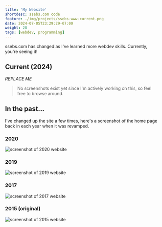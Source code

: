 ```yaml
---
title: 'My Website'
shortdesc: ssebs.com code
feature: ./img/projects/ssebs-www-current.png
date: 2024-07-05T23:29:29-07:00
weight: 28
tags: [webdev, programming]
---
```


ssebs.com has changed as I've learned more webdev skills. Currently, you're seeing it!

## Current (2024)
*REPLACE ME* 
> No screenshots exist yet since I'm actively working on this, so feel free to browse around.

## In the past...
I've changed up the site a few times, here's a screenshot of the home page back in each year when it was revamped.

### 2020
![screenshot of 2020 website](/img/projects/ssebs-www-2020.png)

### 2019
![screenshot of 2019 website](/img/projects/ssebs-www-2019.png)

### 2017
![screenshot of 2017 website](/img/projects/ssebs-www-2017.png)

### 2015 (original)
![screenshot of 2015 website](/img/projects/ssebs-www-2015.png)